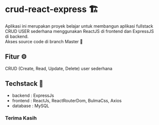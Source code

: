 # crud-react-express 🏗️
Aplikasi ini merupakan proyek belajar untuk membangun aplikasi fullstack CRUD USER sederhana menggunakan ReactJS di frontend dan ExpressJS di backend. <br>
Akses source code di branch Master 🥫

## Fitur ⚙️
CRUD (Create, Read, Update, Delete) user sederhana

## Techstack 🧠
* backend : ExpressJs
* frontend : ReactJs, ReactRouterDom, BulmaCss, Axios
* database : MySQL

### Terima Kasih
